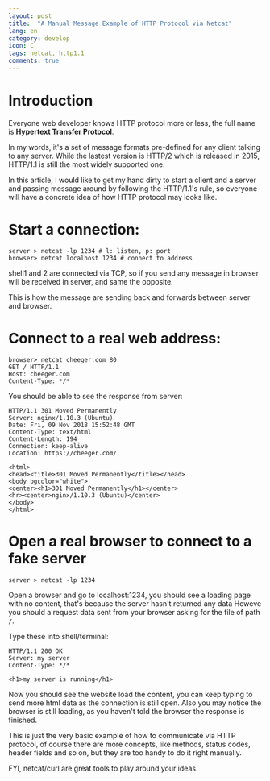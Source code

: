 ```yaml
---
layout: post
title:  "A Manual Message Example of HTTP Protocol via Netcat"
lang: en
category: develop
icon: C
tags: netcat, http1.1
comments: true
---
```


# Introduction
Everyone web developer knows HTTP protocol more or less, the full name is **Hypertext Transfer Protocol**.

In my words, it's a set of message formats pre-defined for any client talking to any server. While the lastest version is HTTP/2 which is released in 2015, HTTP/1.1 is still the most widely supported one.

In this article, I would like to get my hand dirty to start a client and a server and passing message around by following the HTTP/1.1's rule, so everyone will have a concrete idea of how HTTP protocol may looks like.

# Start a connection:

    server > netcat -lp 1234 # l: listen, p: port
    browser> netcat localhost 1234 # connect to address

shell1 and 2 are connected via TCP, so if you send any message in browser will be received in server, and same the opposite.

This is how the message are sending back and forwards between server and browser.

# Connect to a real web address:

    browser> netcat cheeger.com 80
    GET / HTTP/1.1
    Host: cheeger.com
    Content-Type: */*

You should be able to see the response from server:

    HTTP/1.1 301 Moved Permanently
    Server: nginx/1.10.3 (Ubuntu)
    Date: Fri, 09 Nov 2018 15:52:48 GMT
    Content-Type: text/html
    Content-Length: 194
    Connection: keep-alive
    Location: https://cheeger.com/

    <html>
    <head><title>301 Moved Permanently</title></head>
    <body bgcolor="white">
    <center><h1>301 Moved Permanently</h1></center>
    <hr><center>nginx/1.10.3 (Ubuntu)</center>
    </body>
    </html>

# Open a real browser to connect to a fake server

    server > netcat -lp 1234

Open a browser and go to localhost:1234, you should see a loading page with no content, that's because the server hasn't returned any data
Howeve you should a request data sent from your browser asking for the file of path `/`.

Type these into shell/terminal:

    HTTP/1.1 200 OK
    Server: my server
    Content-Type: */*

    <h1>my server is running</h1>

Now you should see the website load the content, you can keep typing to send more html data as the connection is still open. Also you may notice the browser is still loading, as you haven't told the browser the response is finished.

This is just the very basic example of how to communicate via HTTP protocol, of course there are more concepts, like methods, status codes, header fields and so on, but they are too handy to do it right manually.

FYI, netcat/curl are great tools to play around your ideas.


